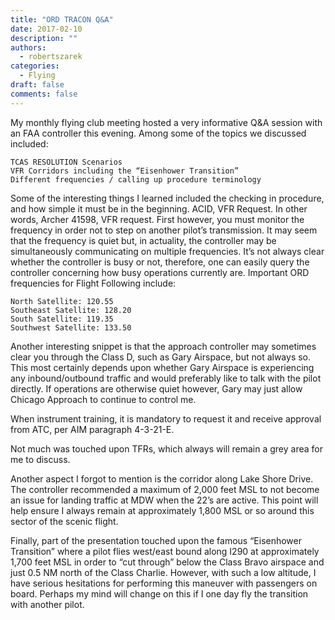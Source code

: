 ```yaml
---
title: "ORD TRACON Q&A"
date: 2017-02-10
description: ""
authors:
  - robertszarek
categories:
  - Flying
draft: false
comments: false
---
```


My monthly flying club meeting hosted a very informative Q&A session with an FAA controller this evening. Among some of the topics we discussed included:

    TCAS RESOLUTION Scenarios
    VFR Corridors including the “Eisenhower Transition”
    Different frequencies / calling up procedure terminology

Some of the interesting things I learned included the checking in procedure, and how simple it must be in the beginning. ACID, VFR Request. In other words, Archer 41598, VFR request. First however, you must monitor the frequency in order not to step on another pilot’s transmission. It may seem that the frequency is quiet but, in actuality, the controller may be simultaneously communicating on multiple frequencies. It’s not always clear whether the controller is busy or not, therefore, one can easily query the controller concerning how busy operations currently are. Important ORD frequencies for Flight Following include:

    North Satellite: 120.55
    Southeast Satellite: 128.20
    South Satellite: 119.35
    Southwest Satellite: 133.50

Another interesting snippet is that the approach controller may sometimes clear you through the Class D, such as Gary Airspace, but not always so. This most certainly depends upon whether Gary Airspace is experiencing any inbound/outbound traffic and would preferably like to talk with the pilot directly. If operations are otherwise quiet however, Gary may just allow Chicago Approach to continue to control me.

When instrument training, it is mandatory to request it and receive approval from ATC, per AIM paragraph 4-3-21-E.

Not much was touched upon TFRs, which always will remain a grey area for me to discuss.

Another aspect I forgot to mention is the corridor along Lake Shore Drive. The controller recommended a maximum of 2,000 feet MSL to not become an issue for landing traffic at MDW when the 22’s are active. This point will help ensure I always remain at approximately 1,800 MSL or so around this sector of the scenic flight.

Finally, part of the presentation touched upon the famous “Eisenhower Transition” where a pilot flies west/east bound along I290 at approximately 1,700 feet MSL in order to “cut through” below the Class Bravo airspace and just 0.5 NM north of the Class Charlie. However, with such a low altitude, I have serious hesitations for performing this maneuver with passengers on board. Perhaps my mind will change on this if I one day fly the transition with another pilot.